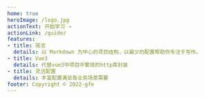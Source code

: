 ```yaml
---
home: true
heroImage: /logo.jpg
actionText: 开始学习 →
actionLink: /guide/
features:
- title: 简洁
  details: 以 Markdown 为中心的项目结构，以最少的配置帮助你专注于写作。
- title: Vue3
  details: 代替vue3中项目中繁琐的http库封装
- title: 灵活配置
  details: 丰富配置满足各业务场景需要
footer: Copyright © 2022-gfe
---
```

